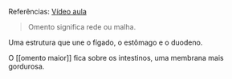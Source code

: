 Referências: [Vídeo aula](https://youtu.be/jQyPs0bFROU?si=JjhhpwwLYyPe5hjV)

> Omento significa rede ou malha. 

Uma estrutura que une o fígado, o estômago e o duodeno.

O [[omento maior]] fica sobre os intestinos, uma membrana mais gordurosa. 
